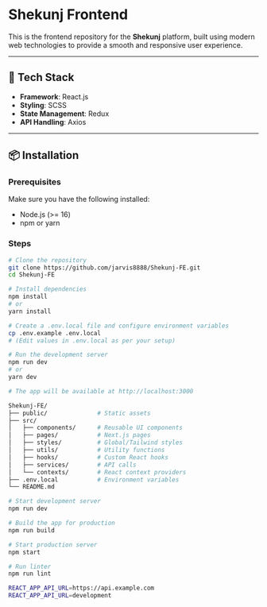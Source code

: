 # Shekunj Frontend

This is the frontend repository for the **Shekunj** platform, built using modern web technologies to provide a smooth and responsive user experience.

---

## 🚀 Tech Stack

- **Framework**: React.js  
- **Styling**: SCSS  
- **State Management**: Redux   
- **API Handling**: Axios  

---

## 📦 Installation

### Prerequisites

Make sure you have the following installed:

- Node.js (>= 16)
- npm or yarn

### Steps

```bash
# Clone the repository
git clone https://github.com/jarvis8888/Shekunj-FE.git
cd Shekunj-FE

# Install dependencies
npm install
# or
yarn install

# Create a .env.local file and configure environment variables
cp .env.example .env.local
# (Edit values in .env.local as per your setup)

# Run the development server
npm run dev
# or
yarn dev

# The app will be available at http://localhost:3000

Shekunj-FE/
├── public/              # Static assets
├── src/
│   ├── components/      # Reusable UI components
│   ├── pages/           # Next.js pages
│   ├── styles/          # Global/Tailwind styles
│   ├── utils/           # Utility functions
│   ├── hooks/           # Custom React hooks
│   ├── services/        # API calls
│   └── contexts/        # React context providers
├── .env.local           # Environment variables
└── README.md

# Start development server
npm run dev

# Build the app for production
npm run build

# Start production server
npm start

# Run linter
npm run lint

REACT_APP_API_URL=https://api.example.com
REACT_APP_API_URL=development


